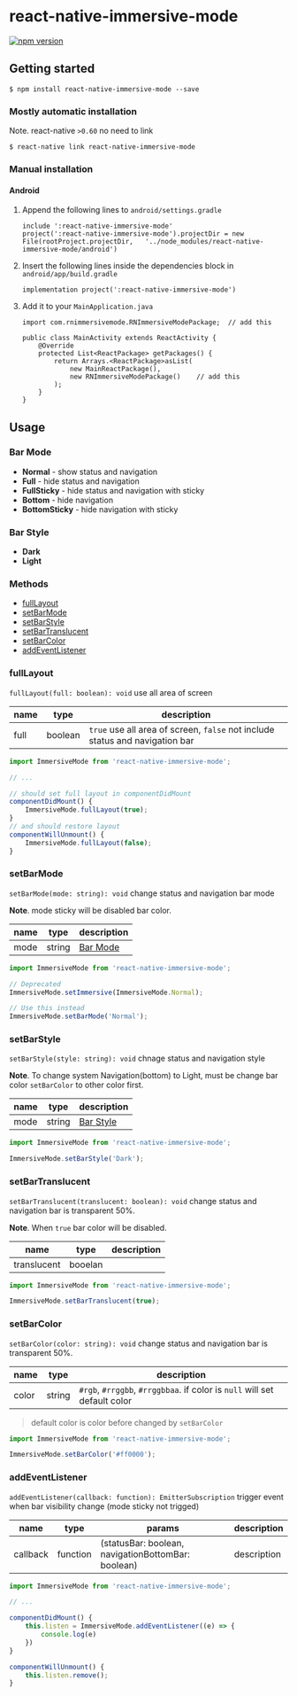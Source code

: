 
# react-native-immersive-mode
[![npm version](https://badge.fury.io/js/react-native-immersive-mode.svg)](https://badge.fury.io/js/react-native-immersive-mode)

## Getting started

`$ npm install react-native-immersive-mode --save`

### Mostly automatic installation

Note. react-native `>0.60` no need to link

`$ react-native link react-native-immersive-mode`

### Manual installation


#### Android

1. Append the following lines to `android/settings.gradle`
  	```
	include ':react-native-immersive-mode'
	project(':react-native-immersive-mode').projectDir = new File(rootProject.projectDir, 	'../node_modules/react-native-immersive-mode/android')
  	```
2. Insert the following lines inside the dependencies block in `android/app/build.gradle`
  	```
	implementation project(':react-native-immersive-mode')
  	```
3. Add it to your `MainApplication.java`
	```
	import com.rnimmersivemode.RNImmersiveModePackage;	// add this

	public class MainActivity extends ReactActivity {
		@Override
		protected List<ReactPackage> getPackages() {
			return Arrays.<ReactPackage>asList(
				new MainReactPackage(),
				new RNImmersiveModePackage()	// add this
			);
		}
	}
	```
## Usage

### Bar Mode 
- **Normal** - show status and navigation 
- **Full**  - hide status and navigation
- **FullSticky** - hide status and navigation with sticky
- **Bottom** - hide navigation
- **BottomSticky** - hide navigation with sticky

### Bar Style
- **Dark**
- **Light**

### Methods

 - [fullLayout](#fulllayout)
 - [setBarMode](#setbarmode)
 - [setBarStyle](#setbarstyle)
 - [setBarTranslucent](#setbartranslucent)
 - [setBarColor](#setbarcolor)
 - [addEventListener](#addeventlistener)

### fullLayout
`fullLayout(full: boolean): void`
use all area of screen

| name | type | description |
| ---- | ---- | ------------|
| full | boolean | `true` use all area of screen, `false` not include status and navigation bar |

```javascript
import ImmersiveMode from 'react-native-immersive-mode';

// ...

// should set full layout in componentDidMount
componentDidMount() {
	ImmersiveMode.fullLayout(true);
}
// and should restore layout
componentWillUnmount() {
	ImmersiveMode.fullLayout(false);
}
```

### setBarMode
`setBarMode(mode: string): void`
change status and navigation bar mode

**Note**. mode sticky will be disabled bar color.

| name | type | description |
| ---- | ---- | ------------|
| mode | string | [Bar Mode](#bar-mode) |

```javascript
import ImmersiveMode from 'react-native-immersive-mode';

// Deprecated
ImmersiveMode.setImmersive(ImmersiveMode.Normal);

// Use this instead
ImmersiveMode.setBarMode('Normal');
```

### setBarStyle
`setBarStyle(style: string): void`
chnage status and navigation style

**Note**. To change system Navigation(bottom) to Light, must be change bar color `setBarColor` to other color first.

| name | type | description |
| ---- | ---- | ------------|
| mode | string | [Bar Style](#bar-style) |

```javascript
import ImmersiveMode from 'react-native-immersive-mode';

ImmersiveMode.setBarStyle('Dark');
```

### setBarTranslucent
`setBarTranslucent(translucent: boolean): void`
change status and navigation bar is transparent 50%.

**Note**. When `true` bar color will be disabled.

| name | type | description |
| ---- | ---- | ------------|
| translucent | booelan |  |

```javascript
import ImmersiveMode from 'react-native-immersive-mode';

ImmersiveMode.setBarTranslucent(true);
```

### setBarColor
`setBarColor(color: string): void`
change status and navigation bar is transparent 50%.

| name | type | description |
| ---- | ---- | ------------|
| color | string | `#rgb`, `#rrggbb`, `#rrggbbaa`. if color is `null` will set default color |

> default color is color before changed by `setBarColor`

```javascript
import ImmersiveMode from 'react-native-immersive-mode';

ImmersiveMode.setBarColor('#ff0000');
```

### addEventListener
`addEventListener(callback: function): EmitterSubscription`
trigger event when bar visibility change (mode sticky not trigged)

| name | type | params | description |
| ---- | ---- | ------ | ------------|
| callback | function | (statusBar: boolean, navigationBottomBar: boolean) | description |

```javascript
import ImmersiveMode from 'react-native-immersive-mode';

// ...

componentDidMount() {
	this.listen = ImmersiveMode.addEventListener((e) => {
		console.log(e)
	})
}

componentWillUnmount() {
	this.listen.remove();
}
```
